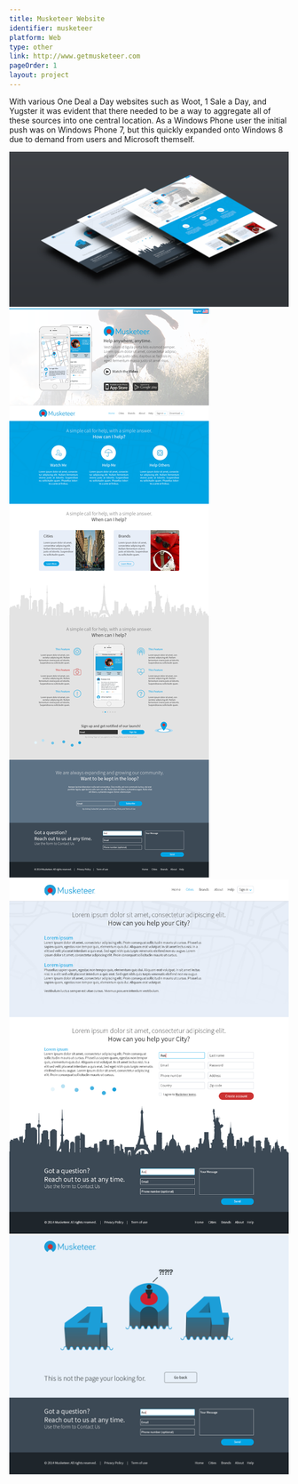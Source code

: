 ```yaml
---
title: Musketeer Website
identifier: musketeer
platform: Web
type: other
link: http://www.getmusketeer.com
pageOrder: 1
layout: project
---
```


With various One Deal a Day websites such as Woot, 1 Sale a Day, and Yugster it was evident that there
needed to be a way to aggregate all of these sources into one central location. As a Windows Phone user
the initial push was on Windows Phone 7, but this quickly expanded onto Windows 8 due to demand from users
and Microsoft themself.

![Preview View](./images/1.png)
![Homepage View](./images/2.png)
![Cities View](./images/3.png)
![404 View](./images/4.png)
